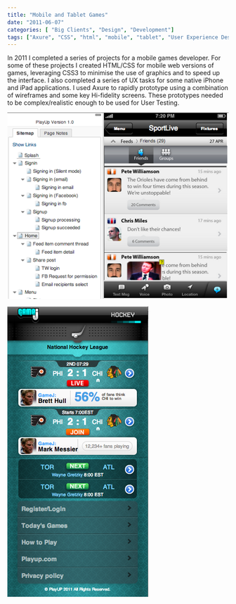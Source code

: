 ```yaml
---
title: "Mobile and Tablet Games"
date: "2011-06-07"
categories: [ "Big Clients", "Design", "Development"]
tags: ["Axure", "CSS", "html", "mobile", "tablet", "User Experience Design", "User Testing", "Wireframes"]
---
```


In 2011 I completed a series of projects for a mobile games developer. For some of these projects I created HTML/CSS for mobile web versions of games, leveraging CSS3 to minimise the use of graphics and to speed up the interface. I also completed a series of UX tasks for some native iPhone and iPad applications. I used Axure to rapidly prototype using a combination of wireframes and some key Hi-fidelity screens. These prototypes needed to be complex/realistic enough to be used for User Testing.

![](./Screen-Shot-2014-01-07-at-11.42.33-AM.png "Axure Prototype") 

![](./Screen-Shot-2014-01-07-at-11.40.03-AM.png "Mobile Web templates") 
